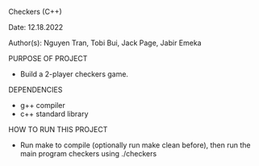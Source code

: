 Checkers (C++)

Date: 12.18.2022

Author(s): Nguyen Tran, Tobi Bui, Jack Page, Jabir Emeka

PURPOSE OF PROJECT

- Build a 2-player checkers game.

DEPENDENCIES

- g++ compiler
- c++ standard library

HOW TO RUN THIS PROJECT

- Run make to compile (optionally run make clean before), then run the main program checkers using ./checkers
